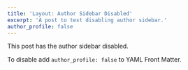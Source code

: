 ```yaml
---
title: 'Layout: Author Sidebar Disabled'
excerpt: 'A post to test disabling author sidebar.'
author_profile: false
---
```


This post has the author sidebar disabled.

To disable add `author_profile: false` to YAML Front Matter.
